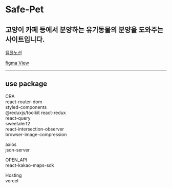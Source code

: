 # Safe-Pet

## 고양이 카페 등에서 분양하는 유기동물의 분양을 도와주는 사이트입니다.

<a href="https://www.notion.so/Safe-Pet-5809828b34084086a84588c25e99eb93">팀플노션</a>

<a href="https://www.figma.com/file/KdJf3n81Y8zeDnEg9wghKw/safe-pet?node-id=0%3A1">figma View</a>

<hr>

## use package<br>
CRA<br>
react-router-dom<br>
styled-components<br>
@reduxjs/toolkit react-redux<br>
react-query<br>
sweetalert2<br>
react-intersection-observer<br>
browser-image-compression<br>

axios<br>
json-server

OPEN_API<br>
react-kakao-maps-sdk

Hosting<br>
vercel